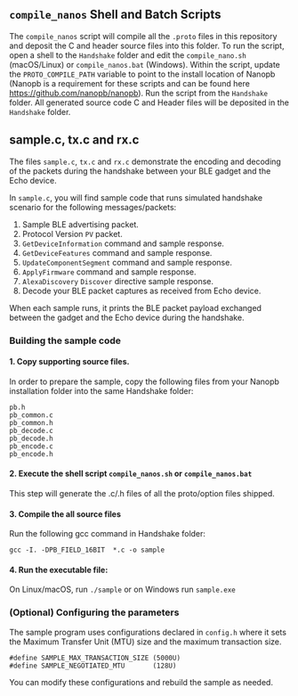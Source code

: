 ## `compile_nanos` Shell and Batch Scripts
The `compile_nanos` script will compile all the `.proto` files in this repository 
and deposit the C and header source files into this folder. To run the script, 
open a shell to the `Handshake` folder and edit the `compile_nano.sh` (macOS/Linux) 
or `compile_nanos.bat` (Windows). Within the script, update the `PROTO_COMPILE_PATH`
variable to point to the install location of Nanopb (Nanopb is a requirement for 
these scripts and can be found here https://github.com/nanopb/nanopb). Run the 
script from the `Handshake` folder. All generated source code C and Header files 
will be deposited in the `Handshake` folder.

## sample.c, tx.c and rx.c

The files `sample.c`, `tx.c` and `rx.c` demonstrate the encoding and decoding of the packets
during the handshake between your BLE gadget and the Echo device.

In `sample.c`, you will find sample code that runs simulated 
handshake scenario for the following messages/packets:

1. Sample BLE advertising packet.
2. Protocol Version `PV` packet.
3. `GetDeviceInformation` command and sample response.
4. `GetDeviceFeatures` command and sample response.
5. `UpdateComponentSegment` command and sample response.
6. `ApplyFirmware` command and sample response.
7. `AlexaDiscovery` `Discover` directive sample response.
8. Decode your BLE packet captures as received from Echo device.

When each sample runs, it prints the BLE packet payload exchanged 
between the gadget and the Echo device during the handshake.

### Building the sample code

#### 1. Copy supporting source files. 

In order to prepare the sample, copy the following files from your Nanopb 
installation folder into the same Handshake folder:
```
pb.h
pb_common.c
pb_common.h
pb_decode.c
pb_decode.h
pb_encode.c
pb_encode.h
```
#### 2. Execute the shell script `compile_nanos.sh` or `compile_nanos.bat`

This step will generate the .c/.h files of all the proto/option files shipped.

#### 3. Compile the all source files
Run the following gcc command in Handshake folder:

```gcc -I. -DPB_FIELD_16BIT  *.c -o sample```

#### 4. Run the executable file:

On Linux/macOS, run ```./sample``` or on Windows run ```sample.exe```

### (Optional) Configuring the parameters

The sample program uses configurations declared in `config.h` where it sets 
the Maximum Transfer Unit (MTU) size and the maximum transaction size. 
```
#define SAMPLE_MAX_TRANSACTION_SIZE (5000U)
#define SAMPLE_NEGOTIATED_MTU       (128U)
```
You can modify these configurations and rebuild the sample as needed. 
